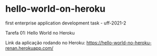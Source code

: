 # hello-world-on-heroku
first enterprise application development task - uff-2021-2

Tarefa 01: Hello World no Heroku

Link da aplicação rodando no Heroku: 
https://hello-world-no-heroku-renan.herokuapp.com/
